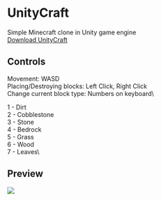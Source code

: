# UnityCraft
Simple Minecraft clone in Unity game engine\
[Download UnityCraft](github.com/adam077x/UnityCraft/releases/download/1.0/UnityCraft.zip)

## Controls
Movement: WASD\
Placing/Destroying blocks: Left Click, Right Click\
Change current block type: Numbers on keyboard\

1 - Dirt\
2 - Cobblestone\
3 - Stone\
4 - Bedrock\
5 - Grass\
6 - Wood\
7 - Leaves\

## Preview
![](unitycraft.gif)
